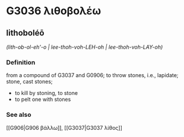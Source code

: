 # G3036 λιθοβολέω

## lithoboléō

_(lith-ob-ol-eh'-o | lee-thoh-voh-LEH-oh | lee-thoh-voh-LAY-oh)_

### Definition

from a compound of G3037 and G0906; to throw stones, i.e., lapidate; stone, cast stones; 

- to kill by stoning, to stone
- to pelt one with stones

### See also

[[G906|G906 βάλλω]], [[G3037|G3037 λίθος]]

